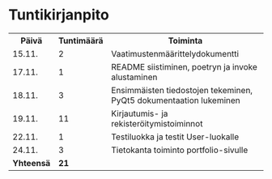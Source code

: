 # Tuntikirjanpito

<table>
    <tr>
        <th>Päivä</th>
        <th>Tuntimäärä</th>
        <th>Toiminta</th>
    </tr>
    <tr>
        <td>15.11.</td>
        <td>2</td>
        <td>Vaatimustenmäärittelydokumentti</td>
    </tr>
    <tr>
        <td>17.11.</td>
        <td>1</td>
        <td>README siistiminen, poetryn ja invoke alustaminen</td>
    </tr>
    <tr>
        <td>18.11.</td>
        <td>3</td>
        <td>Ensimmäisten tiedostojen tekeminen, PyQt5 dokumentaation lukeminen</td>
    </tr>
    <tr>
        <td>19.11.</td>
        <td>11</td>
        <td>Kirjautumis- ja rekisteröitymistoiminnot</td>
    </tr>
    <tr>
        <td>22.11.</td>
        <td>1</td>
        <td>Testiluokka ja testit User-luokalle</td>
    </tr>
    <tr>
        <td>24.11.</td>
        <td>3</td>
        <td>Tietokanta toiminto portfolio-sivulle</td>
    </tr>
    <tr>
        <td><b>Yhteensä</b></td>
        <td><b>21</b></td>
        <td></td>
    </tr>
</table>
